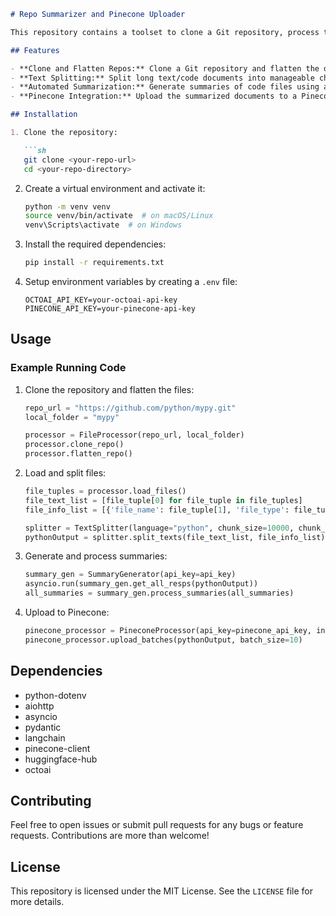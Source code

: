 ```markdown
# Repo Summarizer and Pinecone Uploader

This repository contains a toolset to clone a Git repository, process the files, generate summaries of the code, and upload the summarized documents to a Pinecone vector store. It leverages several libraries including `langchain`, `octoai`, `pydantic`, and `pinecone`.

## Features

- **Clone and Flatten Repos:** Clone a Git repository and flatten the directory structure.
- **Text Splitting:** Split long text/code documents into manageable chunks.
- **Automated Summarization:** Generate summaries of code files using an LLM via the OctoAI service.
- **Pinecone Integration:** Upload the summarized documents to a Pinecone vector store for efficient retrieval and similarity search.

## Installation

1. Clone the repository:

   ```sh
   git clone <your-repo-url>
   cd <your-repo-directory>
   ```

2. Create a virtual environment and activate it:

   ```sh
   python -m venv venv
   source venv/bin/activate  # on macOS/Linux
   venv\Scripts\activate  # on Windows
   ```

3. Install the required dependencies:

   ```sh
   pip install -r requirements.txt
   ```

4. Setup environment variables by creating a `.env` file:

   ```
   OCTOAI_API_KEY=your-octoai-api-key
   PINECONE_API_KEY=your-pinecone-api-key
   ```

## Usage

### Example Running Code

1. Clone the repository and flatten the files:

    ```python
    repo_url = "https://github.com/python/mypy.git"
    local_folder = "mypy"

    processor = FileProcessor(repo_url, local_folder)
    processor.clone_repo()
    processor.flatten_repo()
    ```

2. Load and split files:

    ```python
    file_tuples = processor.load_files()
    file_text_list = [file_tuple[0] for file_tuple in file_tuples]
    file_info_list = [{'file_name': file_tuple[1], 'file_type': file_tuple[2]} for file_tuple in file_tuples]

    splitter = TextSplitter(language="python", chunk_size=10000, chunk_overlap=1000)
    pythonOutput = splitter.split_texts(file_text_list, file_info_list)
    ```

3. Generate and process summaries:

    ```python
    summary_gen = SummaryGenerator(api_key=api_key)
    asyncio.run(summary_gen.get_all_resps(pythonOutput))
    all_summaries = summary_gen.process_summaries(all_summaries)
    ```

4. Upload to Pinecone:

    ```python
    pinecone_processor = PineconeProcessor(api_key=pinecone_api_key, index_name='hackathon')
    pinecone_processor.upload_batches(pythonOutput, batch_size=10)
    ```

## Dependencies

- python-dotenv
- aiohttp
- asyncio
- pydantic
- langchain
- pinecone-client
- huggingface-hub
- octoai

## Contributing

Feel free to open issues or submit pull requests for any bugs or feature requests. Contributions are more than welcome!

## License

This repository is licensed under the MIT License. See the `LICENSE` file for more details.
```

